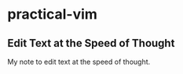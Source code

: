 # practical-vim

## Edit Text at the Speed of Thought

My note to edit text at the speed of thought.
